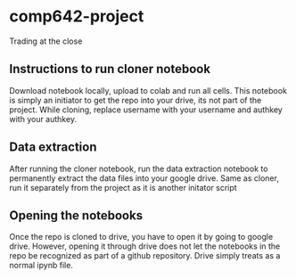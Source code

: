 # comp642-project
Trading at the close

## Instructions to run cloner notebook
Download notebook locally, upload to colab and run all cells. This notebook is simply an initiator to get the repo into your drive, its not part of the project.
While cloning, replace username with your username and authkey with your authkey. 

## Data extraction
After running the cloner notebook, run the data extraction notebook to permanently extract the data files into your google drive. Same as cloner, run it separately from the project as it is another initator script

## Opening the notebooks
Once the repo is cloned to drive, you have to open it by going to google drive. However, opening it through drive does not let the notebooks in the repo be recognized as part of a github repository. Drive simply treats as a normal ipynb file. 

